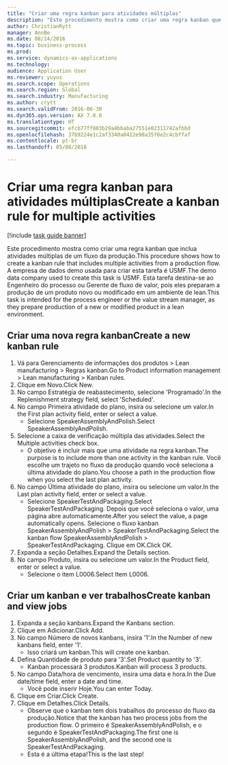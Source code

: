```yaml
--- 
title: "Criar uma regra kanban para atividades múltiplas"
description: "Este procedimento mostra como criar uma regra kanban que inclua atividades múltiplas de um fluxo da produção."
author: ChristianRytt
manager: AnnBe
ms.date: 08/24/2016
ms.topic: business-process
ms.prod: 
ms.service: dynamics-ax-applications
ms.technology: 
audience: Application User
ms.reviewer: yuyus
ms.search.scope: Operations
ms.search.region: Global
ms.search.industry: Manufacturing
ms.author: crytt
ms.search.validFrom: 2016-06-30
ms.dyn365.ops.version: AX 7.0.0
ms.translationtype: HT
ms.sourcegitcommit: efcb77ff883b29a4bbaba27551e02311742afbbd
ms.openlocfilehash: 37b9224e1c2af3340a0412e90a35f0e2c4cbffaf
ms.contentlocale: pt-br
ms.lasthandoff: 05/08/2018

---
```

# <a name="create-a-kanban-rule-for-multiple-activities"></a><span data-ttu-id="2fd5c-103">Criar uma regra kanban para atividades múltiplas</span><span class="sxs-lookup"><span data-stu-id="2fd5c-103">Create a kanban rule for multiple activities</span></span>

[!include [task guide banner](../../includes/task-guide-banner.md)]

<span data-ttu-id="2fd5c-104">Este procedimento mostra como criar uma regra kanban que inclua atividades múltiplas de um fluxo da produção.</span><span class="sxs-lookup"><span data-stu-id="2fd5c-104">This procedure shows how to create a kanban rule that includes multiple activities from a production flow.</span></span> <span data-ttu-id="2fd5c-105">A empresa de dados demo usada para criar esta tarefa é USMF.</span><span class="sxs-lookup"><span data-stu-id="2fd5c-105">The demo data company used to create this task is USMF.</span></span> <span data-ttu-id="2fd5c-106">Esta tarefa destina-se ao Engenheiro do processo ou Gerente de fluxo de valor, pois eles preparam a produção de um produto novo ou modificado em um ambiente de lean.</span><span class="sxs-lookup"><span data-stu-id="2fd5c-106">This task is intended for the process engineer or the value stream manager, as they prepare production of a new or modified product in a lean environment.</span></span>


## <a name="create-a-new-kanban-rule"></a><span data-ttu-id="2fd5c-107">Criar uma nova regra kanban</span><span class="sxs-lookup"><span data-stu-id="2fd5c-107">Create a new kanban rule</span></span>
1. <span data-ttu-id="2fd5c-108">Vá para Gerenciamento de informações dos produtos > Lean manufacturing > Regras kanban.</span><span class="sxs-lookup"><span data-stu-id="2fd5c-108">Go to Product information management > Lean manufacturing > Kanban rules.</span></span>
2. <span data-ttu-id="2fd5c-109">Clique em Novo.</span><span class="sxs-lookup"><span data-stu-id="2fd5c-109">Click New.</span></span>
3. <span data-ttu-id="2fd5c-110">No campo Estratégia de reabastecimento, selecione 'Programado'.</span><span class="sxs-lookup"><span data-stu-id="2fd5c-110">In the Replenishment strategy field, select 'Scheduled'.</span></span>
4. <span data-ttu-id="2fd5c-111">No campo Primeira atividade do plano, insira ou selecione um valor.</span><span class="sxs-lookup"><span data-stu-id="2fd5c-111">In the First plan activity field, enter or select a value.</span></span>
    * <span data-ttu-id="2fd5c-112">Selecione SpeakerAssemblyAndPolish.</span><span class="sxs-lookup"><span data-stu-id="2fd5c-112">Select SpeakerAssemblyAndPolish.</span></span>  
5. <span data-ttu-id="2fd5c-113">Selecione a caixa de verificação múltipla das atividades.</span><span class="sxs-lookup"><span data-stu-id="2fd5c-113">Select the Multiple activities check box.</span></span>
    * <span data-ttu-id="2fd5c-114">O objetivo é incluir mais que uma atividade na regra kanban.</span><span class="sxs-lookup"><span data-stu-id="2fd5c-114">The purpose is to include more than one activity in the kanban rule.</span></span> <span data-ttu-id="2fd5c-115">Você escolhe um trajeto no fluxo da produção quando você seleciona a última atividade do plano.</span><span class="sxs-lookup"><span data-stu-id="2fd5c-115">You choose a path in the production flow when you select the last plan activity.</span></span>  
6. <span data-ttu-id="2fd5c-116">No campo Última atividade do plano, insira ou selecione um valor.</span><span class="sxs-lookup"><span data-stu-id="2fd5c-116">In the Last plan activity field, enter or select a value.</span></span>
    * <span data-ttu-id="2fd5c-117">Selecione SpeakerTestAndPackaging.</span><span class="sxs-lookup"><span data-stu-id="2fd5c-117">Select SpeakerTestAndPackaging.</span></span> <span data-ttu-id="2fd5c-118">Depois que você seleciona o valor, uma página abre automaticamente.</span><span class="sxs-lookup"><span data-stu-id="2fd5c-118">After you select the value, a page automatically opens.</span></span> <span data-ttu-id="2fd5c-119">Selecione o fluxo kanban SpeakerAssemblyAndPolish > SpeakerTestAndPackaging.</span><span class="sxs-lookup"><span data-stu-id="2fd5c-119">Select the kanban flow SpeakerAssemblyAndPolish > SpeakerTestAndPackaging.</span></span> <span data-ttu-id="2fd5c-120">Clique em OK.</span><span class="sxs-lookup"><span data-stu-id="2fd5c-120">Click OK.</span></span>  
7. <span data-ttu-id="2fd5c-121">Expanda a seção Detalhes.</span><span class="sxs-lookup"><span data-stu-id="2fd5c-121">Expand the Details section.</span></span>
8. <span data-ttu-id="2fd5c-122">No campo Produto, insira ou selecione um valor.</span><span class="sxs-lookup"><span data-stu-id="2fd5c-122">In the Product field, enter or select a value.</span></span>
    * <span data-ttu-id="2fd5c-123">Selecione o item L0006.</span><span class="sxs-lookup"><span data-stu-id="2fd5c-123">Select Item L0006.</span></span>  

## <a name="create-kanban-and-view-jobs"></a><span data-ttu-id="2fd5c-124">Criar um kanban e ver trabalhos</span><span class="sxs-lookup"><span data-stu-id="2fd5c-124">Create kanban and view jobs</span></span>
1. <span data-ttu-id="2fd5c-125">Expanda a seção kanbans.</span><span class="sxs-lookup"><span data-stu-id="2fd5c-125">Expand the Kanbans section.</span></span>
2. <span data-ttu-id="2fd5c-126">Clique em Adicionar.</span><span class="sxs-lookup"><span data-stu-id="2fd5c-126">Click Add.</span></span>
3. <span data-ttu-id="2fd5c-127">No campo Número de novos kanbans, insira '1'.</span><span class="sxs-lookup"><span data-stu-id="2fd5c-127">In the Number of new kanbans field, enter '1'.</span></span>
    * <span data-ttu-id="2fd5c-128">Isso criará um kanban.</span><span class="sxs-lookup"><span data-stu-id="2fd5c-128">This will create one kanban.</span></span>  
4. <span data-ttu-id="2fd5c-129">Defina Quantidade de produto para '3'.</span><span class="sxs-lookup"><span data-stu-id="2fd5c-129">Set Product quantity to '3'.</span></span>
    * <span data-ttu-id="2fd5c-130">Kanban processará 3 produtos.</span><span class="sxs-lookup"><span data-stu-id="2fd5c-130">Kanban will process 3 products.</span></span>  
5. <span data-ttu-id="2fd5c-131">No campo Data/hora de vencimento, insira uma data e hora.</span><span class="sxs-lookup"><span data-stu-id="2fd5c-131">In the Due date/time field, enter a date and time.</span></span>
    * <span data-ttu-id="2fd5c-132">Você pode inserir Hoje.</span><span class="sxs-lookup"><span data-stu-id="2fd5c-132">You can enter Today.</span></span>  
6. <span data-ttu-id="2fd5c-133">Clique em Criar.</span><span class="sxs-lookup"><span data-stu-id="2fd5c-133">Click Create.</span></span>
7. <span data-ttu-id="2fd5c-134">Clique em Detalhes.</span><span class="sxs-lookup"><span data-stu-id="2fd5c-134">Click Details.</span></span>
    * <span data-ttu-id="2fd5c-135">Observe que o kanban tem dois trabalhos do processo do fluxo da produção.</span><span class="sxs-lookup"><span data-stu-id="2fd5c-135">Notice that the kanban has two process jobs from the production flow.</span></span> <span data-ttu-id="2fd5c-136">O primeiro é SpeakerAssemblyAndPolish, e o segundo é SpeakerTestAndPackaging.</span><span class="sxs-lookup"><span data-stu-id="2fd5c-136">The first one is SpeakerAssemblyAndPolish, and the second one is SpeakerTestAndPackaging.</span></span>  
    * <span data-ttu-id="2fd5c-137">Esta é a última etapa!</span><span class="sxs-lookup"><span data-stu-id="2fd5c-137">This is the last step!</span></span>  


